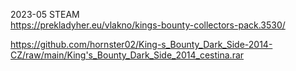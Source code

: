 2023-05 STEAM
<br/>
https://prekladyher.eu/vlakno/kings-bounty-collectors-pack.3530/

https://github.com/hornster02/King-s_Bounty_Dark_Side-2014-CZ/raw/main/King's_Bounty_Dark_Side_2014_cestina.rar
